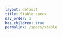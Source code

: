 ```yaml
---
layout: default
title: Stable specs
nav_order: 1
has_children: true
permalink: /specs/stable
---
```

